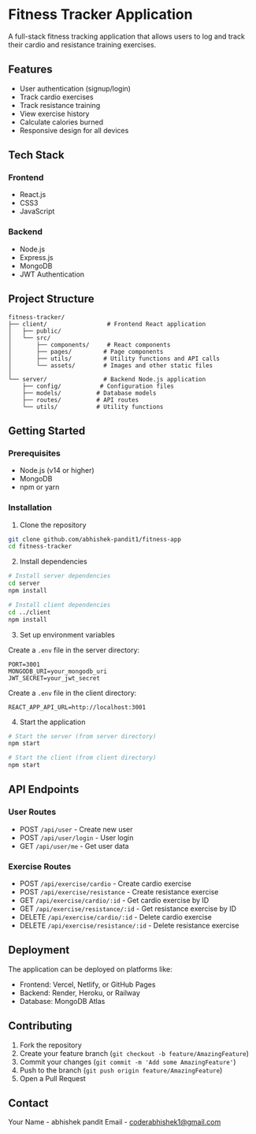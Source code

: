 # Fitness Tracker Application

A full-stack fitness tracking application that allows users to log and track their cardio and resistance training exercises.

## Features

- User authentication (signup/login)
- Track cardio exercises
- Track resistance training
- View exercise history
- Calculate calories burned
- Responsive design for all devices

## Tech Stack

### Frontend
- React.js
- CSS3
- JavaScript

### Backend
- Node.js
- Express.js
- MongoDB
- JWT Authentication

## Project Structure

```
fitness-tracker/
├── client/                 # Frontend React application
│   ├── public/
│   └── src/
│       ├── components/     # React components
│       ├── pages/         # Page components
│       ├── utils/         # Utility functions and API calls
│       └── assets/        # Images and other static files
│
└── server/                # Backend Node.js application
    ├── config/           # Configuration files
    ├── models/          # Database models
    ├── routes/          # API routes
    └── utils/           # Utility functions
```

## Getting Started

### Prerequisites

- Node.js (v14 or higher)
- MongoDB
- npm or yarn

### Installation

1. Clone the repository
```bash
git clone github.com/abhishek-pandit1/fitness-app
cd fitness-tracker
```

2. Install dependencies
```bash
# Install server dependencies
cd server
npm install

# Install client dependencies
cd ../client
npm install
```

3. Set up environment variables

Create a `.env` file in the server directory:
```
PORT=3001
MONGODB_URI=your_mongodb_uri
JWT_SECRET=your_jwt_secret
```

Create a `.env` file in the client directory:
```
REACT_APP_API_URL=http://localhost:3001
```

4. Start the application

```bash
# Start the server (from server directory)
npm start

# Start the client (from client directory)
npm start
```

## API Endpoints

### User Routes
- POST `/api/user` - Create new user
- POST `/api/user/login` - User login
- GET `/api/user/me` - Get user data

### Exercise Routes
- POST `/api/exercise/cardio` - Create cardio exercise
- POST `/api/exercise/resistance` - Create resistance exercise
- GET `/api/exercise/cardio/:id` - Get cardio exercise by ID
- GET `/api/exercise/resistance/:id` - Get resistance exercise by ID
- DELETE `/api/exercise/cardio/:id` - Delete cardio exercise
- DELETE `/api/exercise/resistance/:id` - Delete resistance exercise

## Deployment

The application can be deployed on platforms like:
- Frontend: Vercel, Netlify, or GitHub Pages
- Backend: Render, Heroku, or Railway
- Database: MongoDB Atlas

## Contributing

1. Fork the repository
2. Create your feature branch (`git checkout -b feature/AmazingFeature`)
3. Commit your changes (`git commit -m 'Add some AmazingFeature'`)
4. Push to the branch (`git push origin feature/AmazingFeature`)
5. Open a Pull Request



## Contact

Your Name - abhishek pandit
Email - coderabhishek1@gmail.com
